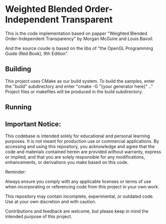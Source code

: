 Weighted Blended Order-Independent Transparent
============================

This is the code implementation based on papper "Weighted Blended Order-Independent Transparency" by Morgan McGuire and Louis Bavoil.

And the source coude is based on the libs of "the OpenGL Programming Guide (Red Book), 9th Edition".

Building
--------

This project uses CMake as our build system. To build the samples, enter
the "build" subdirectory and enter "cmake -G "{your generator here}" .."
Project files or makefiles will be produced in the build subdirectory.

Running
-------

Important Notice:
----------------

This codebase is intended solely for educational and personal learning purposes. It is not meant for production use or commercial applications. By accessing and using this repository, you acknowledge and agree that the code and materials contained herein are provided without warranty, express or implied, and that you are solely responsible for any modifications, enhancements, or derivations you make based on this code.

Reminder:

Always ensure you comply with any applicable licenses or terms of use when incorporating or referencing code from this project in your own work.

This repository may contain incomplete, experimental, or outdated code. Use at your own discretion and with caution.

Contributions and feedback are welcome, but please keep in mind the intended purpose of this project.
